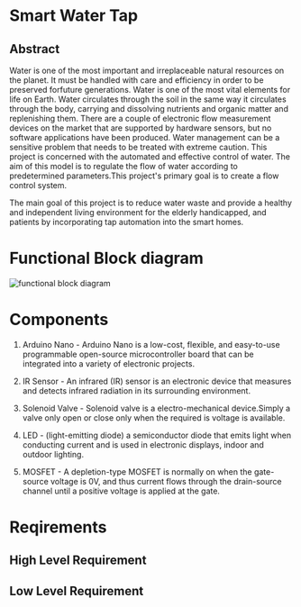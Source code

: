 # Smart Water Tap

## Abstract 
Water is one of the most important and irreplaceable natural resources on the planet. It must be handled with care and efficiency in order to be preserved forfuture generations. Water is one of the most vital elements for life on Earth. Water circulates through the soil in the same way it circulates through the body, carrying and dissolving nutrients and organic matter and replenishing them. There are a couple of electronic flow measurement devices on the market that are supported by hardware sensors, but no software applications have been produced. Water management can be a sensitive problem that needs to be treated with extreme caution. This project is concerned with the automated and effective control of water. The aim of this model is to regulate the flow of water according to predetermined parameters.This project's primary goal is to create a flow control system.

The main goal of this project is to reduce water waste and provide a healthy and independent living environment for the elderly handicapped, and patients by incorporating tap automation into the smart homes.

# Functional Block diagram
![functional block diagram](https://user-images.githubusercontent.com/46933088/155832234-d39ea7ad-8212-47aa-992c-7abb8e4095ed.png)

# Components

1. Arduino Nano  - Arduino Nano is a low-cost, flexible, and easy-to-use programmable open-source microcontroller board that can be integrated into a variety of electronic projects.

2. IR Sensor - An infrared (IR) sensor is an electronic device that measures and detects infrared radiation in its surrounding environment.

3. Solenoid Valve - Solenoid valve is a electro-mechanical device.Simply a valve only open or close only when the required is voltage is available.

4. LED - (light-emitting diode) a semiconductor diode that emits light when conducting current and is used in electronic displays, indoor and outdoor lighting.

5. MOSFET - A depletion-type MOSFET is normally on when the gate-source voltage is 0V, and thus current flows through the drain-source channel until a positive voltage is applied at the gate.

# Reqirements
## High Level Requirement

## Low Level Requirement